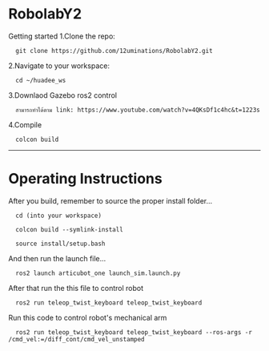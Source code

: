 # RobolabY2
Getting started
1.Clone the repo:


      git clone https://github.com/12uminations/RobolabY2.git

  
2.Navigate to your workspace:


      cd ~/huadee_ws

  
3.Downlaod Gazebo ros2 control


      สามารถทำได้ตาม link: https://www.youtube.com/watch?v=4QKsDf1c4hc&t=1223s

  
4.Compile


      colcon build


------------------------------------------------------------


# Operating Instructions


After you build, remember to source the proper install folder...


      cd (into your workspace)
  
      colcon build --symlink-install
  
      source install/setup.bash

  
And then run the launch file...


      ros2 launch articubot_one launch_sim.launch.py

  
After that run the this file to control robot


      ros2 run teleop_twist_keyboard teleop_twist_keyboard

  
Run this code to control robot's mechanical arm


      ros2 run teleop_twist_keyboard teleop_twist_keyboard --ros-args -r /cmd_vel:=/diff_cont/cmd_vel_unstamped
